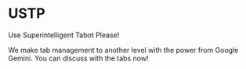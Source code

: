 # USTP
Use Superintelligent Tabot Please!

We make tab management to another level with the power from Google Gemini. 
You can discuss with the tabs now! 

[](a.png)

[](b.png)

[](c.png)

[](d.png)
